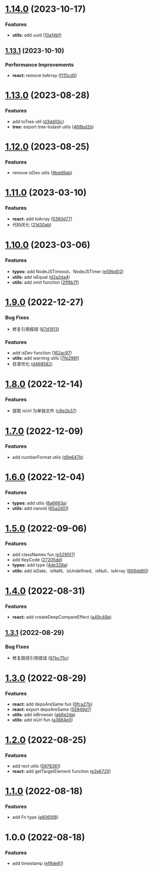 # [1.14.0](https://github.com/pansyjs/shared/compare/v1.13.1...v1.14.0) (2023-10-17)

### Features

- **utils:** add uuid ([10a14bf](https://github.com/pansyjs/shared/commit/10a14bf7b4984a3c40f3fc319928b0444caf47e9))

## [1.13.1](https://github.com/pansyjs/shared/compare/v1.13.0...v1.13.1) (2023-10-10)

### Performance Improvements

- **react:** remove toArray ([f115cd5](https://github.com/pansyjs/shared/commit/f115cd5175a8b5cae5cd9a53ded25a8fff46bcef))

# [1.13.0](https://github.com/pansyjs/shared/compare/v1.12.0...v1.13.0) (2023-08-28)

### Features

- add toTree util ([d3dd00c](https://github.com/pansyjs/shared/commit/d3dd00cbfd6f941acce1ad0bfddebf4009574064))
- **tree:** export tree-lodash utils ([468bd2b](https://github.com/pansyjs/shared/commit/468bd2b7fd545d5a6bb530ff86e6549370350ca9))

# [1.12.0](https://github.com/pansyjs/shared/compare/v1.11.0...v1.12.0) (2023-08-25)

### Features

- remove isDev utils ([9bdd9ab](https://github.com/pansyjs/shared/commit/9bdd9ab7446dd48b022e704dc73cfb5f1e66c534))

# [1.11.0](https://github.com/pansyjs/shared/compare/v1.10.0...v1.11.0) (2023-03-10)

### Features

- **react:** add toArray ([5360d77](https://github.com/pansyjs/shared/commit/5360d7709b4b2dd92e26feb20d6631e65ac0ade5))
- 代码优化 ([21d30ab](https://github.com/pansyjs/shared/commit/21d30ab9d775160c2eb302786cb0537545087dba))

# [1.10.0](https://github.com/pansyjs/shared/compare/v1.9.0...v1.10.0) (2023-03-06)

### Features

- **types:** add NodeJSTimeout、NodeJSTimer ([e59bd02](https://github.com/pansyjs/shared/commit/e59bd02ce9b3e1c45f4fabd8c24abf411ccd1403))
- **utils:** add isEqual ([d2a2da4](https://github.com/pansyjs/shared/commit/d2a2da44e008eb51f40e983dd35e0379c1dadfae))
- **utils:** add omit function ([2ff8b7f](https://github.com/pansyjs/shared/commit/2ff8b7f3fa045ca9f144dffa718af7acdff9fa7d))

# [1.9.0](https://github.com/pansyjs/shared/compare/v1.8.0...v1.9.0) (2022-12-27)

### Bug Fixes

- 修复引用报错 ([67d1913](https://github.com/pansyjs/shared/commit/67d191353bb7262417dcf270b45fd8be665946f7))

### Features

- add isDev function ([162ac97](https://github.com/pansyjs/shared/commit/162ac972e22ff8a72827883d403f4930b4d4e0c0))
- **utils:** add warning utils ([7fe296f](https://github.com/pansyjs/shared/commit/7fe296f54e53f551142d6de3bd211f8339f0363c))
- 目录优化 ([d468582](https://github.com/pansyjs/shared/commit/d468582c877455229cb3155b876289f0c2d0f30b))

# [1.8.0](https://github.com/pansyjs/shared/compare/v1.7.0...v1.8.0) (2022-12-14)

### Features

- 提取 isUrl 为单独文件 ([c8e2b37](https://github.com/pansyjs/shared/commit/c8e2b370eded92fbe71cc31148eab3b33aa47329))

# [1.7.0](https://github.com/pansyjs/shared/compare/v1.6.0...v1.7.0) (2022-12-09)

### Features

- add numberFormat utils ([d9e647b](https://github.com/pansyjs/shared/commit/d9e647beea98903cfc9c571d1cdcd343230c1ec6))

# [1.6.0](https://github.com/pansyjs/shared/compare/v1.5.0...v1.6.0) (2022-12-04)

### Features

- **types:** add utils ([8a6663a](https://github.com/pansyjs/shared/commit/8a6663aa6ab2ca12ed29d4571365b7bfba8d3bc3))
- **utils:** add nanoid ([65a2d01](https://github.com/pansyjs/shared/commit/65a2d0142db6551afed16e8a7d1a9374833c831f))

# [1.5.0](https://github.com/pansyjs/shared/compare/v1.4.0...v1.5.0) (2022-09-06)

### Features

- add classNames fun ([e5295f7](https://github.com/pansyjs/shared/commit/e5295f751a0c4c18f548d94968fa4f0b1ee5e573))
- add KeyCode ([27205dd](https://github.com/pansyjs/shared/commit/27205dd855da05d1ab797aa8653868ade83b9d73))
- **types:** add type ([4de328a](https://github.com/pansyjs/shared/commit/4de328a4363bdc3a87fe6e5cee2adf7f1088c819))
- **utils:** add isDate、isNaN、isUndefined、isNull、isArray ([806dd60](https://github.com/pansyjs/shared/commit/806dd60a3a45a39a5ff39d6529817e8940dee45c))

# [1.4.0](https://github.com/pansyjs/shared/compare/v1.3.1...v1.4.0) (2022-08-31)

### Features

- **react:** add createDeepCompareEffect ([a49c48e](https://github.com/pansyjs/shared/commit/a49c48ebd06a1b1f44cba98af9ca924ed26d30c3))

## [1.3.1](https://github.com/pansyjs/shared/compare/v1.3.0...v1.3.1) (2022-08-29)

### Bug Fixes

- 修复路径引用错误 ([97bc75c](https://github.com/pansyjs/shared/commit/97bc75ce933f778341817020b5299bb9c15a1e8f))

# [1.3.0](https://github.com/pansyjs/shared/compare/v1.2.0...v1.3.0) (2022-08-29)

### Features

- **react:** add depsAreSame fun ([0fca27b](https://github.com/pansyjs/shared/commit/0fca27b59423b7a2f8f7051df8d0843b9f59d43d))
- **react:** export depsAreSame ([55949d7](https://github.com/pansyjs/shared/commit/55949d79713c1f5263a0fbe87f612c588298b124))
- **utils:** add isBrowser ([ab6e2da](https://github.com/pansyjs/shared/commit/ab6e2daffacfbfd0f4ae4c8574ba8c7aef2d5576))
- **utils:** add isUrl fun ([a3884e0](https://github.com/pansyjs/shared/commit/a3884e007ae9cad55fb55f9e3f8210e14c0a7e4a))

# [1.2.0](https://github.com/pansyjs/shared/compare/v1.1.0...v1.2.0) (2022-08-25)

### Features

- add rect utils ([5978361](https://github.com/pansyjs/shared/commit/5978361f6eb3615c9bdbb61f5ebc00e83017b725))
- **react:** add getTargetElement function ([e2e6725](https://github.com/pansyjs/shared/commit/e2e6725ee50e03a39c1334d8d13adf8f434f10a8))

# [1.1.0](https://github.com/pansyjs/shared/compare/v1.0.0...v1.1.0) (2022-08-18)

### Features

- add Fn type ([e8065f8](https://github.com/pansyjs/shared/commit/e8065f8182285647b9c335757b7befc76bfa3524))

# 1.0.0 (2022-08-18)

### Features

- add timestamp ([ef8de81](https://github.com/pansyjs/shared/commit/ef8de81929c1b628a317fec640dfa131e76f3b7f))
